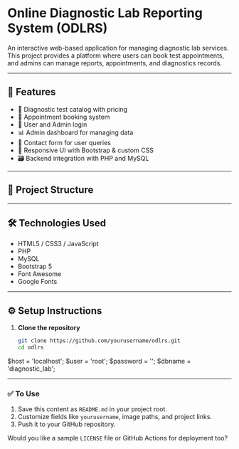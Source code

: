 # Online Diagnostic Lab Reporting System (ODLRS)

An interactive web-based application for managing diagnostic lab services. This project provides a platform where users can book test appointments, and admins can manage reports, appointments, and diagnostics records.

---

## 🚀 Features

- 🧪 Diagnostic test catalog with pricing
- 📅 Appointment booking system
- 👤 User and Admin login
- 📊 Admin dashboard for managing data
- 📧 Contact form for user queries
- 🎨 Responsive UI with Bootstrap & custom CSS
- 🗃️ Backend integration with PHP and MySQL

---

## 📁 Project Structure


---

## 🛠️ Technologies Used

- HTML5 / CSS3 / JavaScript
- PHP
- MySQL
- Bootstrap 5
- Font Awesome
- Google Fonts

---

## ⚙️ Setup Instructions

1. **Clone the repository**
   ```bash
   git clone https://github.com/yourusername/odlrs.git
   cd odlrs
$host = 'localhost';
$user = 'root';
$password = '';
$dbname = 'diagnostic_lab';

---

### ✅ To Use

1. Save this content as `README.md` in your project root.
2. Customize fields like `yourusername`, image paths, and project links.
3. Push it to your GitHub repository.

Would you like a sample `LICENSE` file or GitHub Actions for deployment too?

